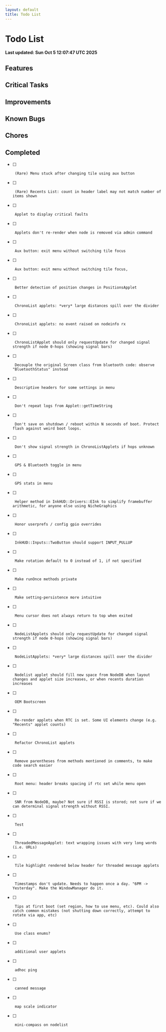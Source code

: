 ```yaml
---
layout: default
title: Todo List
---
```

# Todo List

**Last updated: Sun Oct  5 12:07:47 UTC 2025**

## Features

## Critical Tasks

## Improvements

## Known Bugs

## Chores


## Completed
- [ ]      (Rare) Menu stuck after changing tile using aux button
- [ ]      (Rare) Recents List: count in header label may not match number of items shown
- [ ]      Applet to display critical faults
- [ ]      Applets don't re-render when node is removed via admin command
- [ ]      Aux button: exit menu without switching tile focus
- [ ]      Aux button: exit menu without switching tile focus,
- [ ]      Better detection of position changes in PositionsApplet
- [ ]      ChronoList applets: *very* large distances spill over the divider
- [ ]      ChronoList applets: no event raised on nodeinfo rx
- [ ]      ChronoListApplet should only requestUpdate for changed signal strength if node 0-hops (showing signal bars)
- [ ]      Decouple the original Screen class from bluetooth code: observe "BluetoothStatus" instead
- [ ]      Descriptive headers for some settings in menu
- [ ]      Don't repeat logs from Applet::getTimeString
- [ ]      Don't save on shutdown / reboot within N seconds of boot. Protect flash against weird boot loops.
- [ ]      Don't show signal strength in ChronoListApplets if hops unknown
- [ ]      GPS & Bluetooth toggle in menu
- [ ]      GPS stats in menu
- [ ]      Helper method in InkHUD::Drivers::EInk to simplify framebuffer arithmetic, for anyone else using NicheGraphics
- [ ]      Honor userprefs / config gpio overrides
- [ ]      InkHUD::Inputs::TwoButton should support INPUT_PULLUP
- [ ]      Make rotation default to 0 instead of 1, if not specified
- [ ]      Make runOnce methods private
- [ ]      Make setting-persistence more intuitive
- [ ]      Menu cursor does not always return to top when exited
- [ ]      NodeListApplets should only requestUpdate for changed signal strength if node 0-hops (showing signal bars)
- [ ]      NodeListApplets: *very* large distances spill over the divider
- [ ]      Nodelist applet should fill new space from NodeDB when layout changes and applet size increases, or when recents duration increases
- [ ]      OEM Bootscreen
- [ ]      Re-render applets when RTC is set. Some UI elements change (e.g. "Recents" applet counts)
- [ ]      Refactor ChronoList applets
- [ ]      Remove parentheses from methods mentioned in comments, to make code search easier
- [ ]      Root menu: header breaks spacing if rtc set while menu open
- [ ]      SNR from NodeDB, maybe? Not sure if RSSI is stored; not sure if we can determinal signal strength without RSSI.
- [ ]      Test
- [ ]      ThreadedMessageApplet: text wrapping issues with very long words (i.e. URLs)
- [ ]      Tile highlight rendered below header for threaded message applets
- [ ]      Timestamps don't update. Needs to happen once a day. "6PM -> Yesterday". Make the WindowManager do it.
- [ ]      Tips at first boot (set region, how to use menu, etc). Could also catch common mistakes (not shutting down correctly, attempt to rotate via app, etc)
- [ ]      Use class enums?
- [ ]      additional user applets
- [ ]      adhoc ping
- [ ]      canned message
- [ ]      map scale indicator 
- [ ]      mini-compass on nodelist
